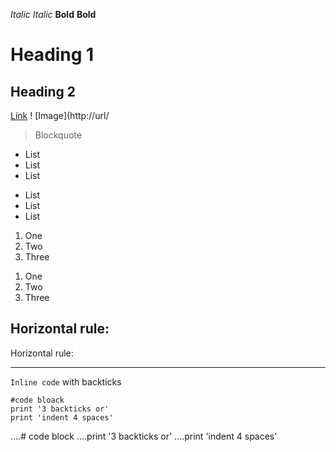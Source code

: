 *Italic* 
_Italic_
**Bold**
__Bold__
# Heading 1
## Heading 2
[Link](https://docs.google.com/document/d/1fja5XK2yNsCfvfLCnvNBkxYMa0v1Y1Syd59g4AIfNao/edit#)
! [Image](http://url/
> Blockquote
* List
* List
* List
- List 
- List
- List
1. One
2. Two
3. Three
1) One 
2) Two 
3) Three

Horizontal rule:
--- 

Horizontal rule:
***

`Inline code` with backticks

```
#code bloack
print '3 backticks or'
print 'indent 4 spaces'
```

....# code block
....print '3 backticks or'
....print 'indent 4 spaces'

